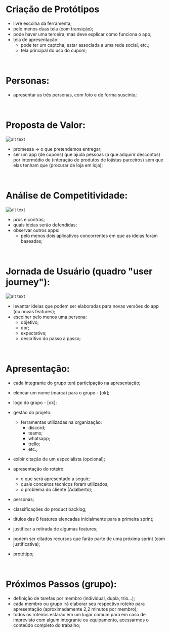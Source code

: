 # Criação de Protótipos

- livre escolha da ferramenta;
- pelo menos duas tela (com transição);
- pode haver uma terceira, mas deve explicar como funciona o app;
- tela de apresentação:
  - pode ter um captcha, estar associada a uma rede social, etc.;
  - tela principal do uso do cupom;

&nbsp;

# Personas:

- apresentar as três personas, com foto e de forma suscinta;

&nbsp;

# Proposta de Valor:

![alt text](https://github.com/rtof83/tex-time2/blob/main/files/proposta.jpg?raw=true)

- promessa -> o que pretendemos entregar;
- ser um app (de cupons) que ajuda pessoas (a que adquirir descontos) por intermédio de (interação de produtos de lojistas parceiros) sem que elas tenham que (procurar de loja em loja);

&nbsp;

# Análise de Competitividade:

![alt text](https://github.com/rtof83/tex-time2/blob/main/files/competitividade.jpg?raw=true)

- prós e contras;
- quais ideias serão defendidas;
- observar outros apps:
  - pelo menos dois aplicativos concorrentes em que as ideias foram baseadas;
  

&nbsp;

# Jornada de Usuário (quadro "user journey"):

![alt text](https://github.com/rtof83/tex-time2/blob/main/files/journey.jpg?raw=true)

- levantar ideias que podem ser elaboradas para novas versões do app (ou novas features);
- escolher pelo menos uma persona:
  - objetivo;
  - dor;
  - expectativa;
  - descritivo do passo a passo;

&nbsp;

# Apresentação:

- cada integrante do grupo terá participação na apresentação;
- elencar um nome (marca) para o grupo - [ok];
- logo do grupo - [ok];

- gestão do projeto:
  - ferramentas utilizadas na organização:
    - discord;
    - teams;
    - whatsapp;
    - trello;
    - etc.;

- exibir citação de um especialista (opcional);

- apresentação do roteiro:
  - o que será apresentado a seguir;
  - quais conceitos técnicos foram utilizados;
  - o problema do cliente (Adalberto);

- personas;
- classificações do product backlog;
- títulos das 8 features elencadas inicialmente para a primeira sprint;
- justificar a retirada de algumas features;
- podem ser citados recursos que farão parte de uma próxima sprint (com justificativa);
- protótipo;

&nbsp;

# Próximos Passos (grupo):

- definição de tarefas por membro (individual, dupla, trio...);
- cada membro ou grupo irá elaborar seu respectivo roteiro para apresentação (aproximadamente 2,2 minutos por membro);
- todos os roteiros estarão em um lugar comum para em caso de imprevisto com algum integrante ou equipamento, acessarmos o conteúdo completo do trabalho;
